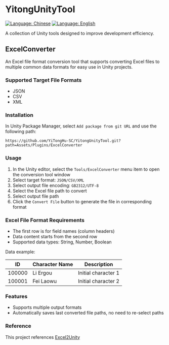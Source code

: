 # YitongUnityTool

[![Language: Chinese](https://img.shields.io/badge/Language-Chinese-green)](Readme.md)
[![Language: English](https://img.shields.io/badge/Language-English-blue)](Readme.en.md)

A collection of Unity tools designed to improve development efficiency.

## ExcelConverter

An Excel file format conversion tool that supports converting Excel files to multiple common data formats for easy use in Unity projects.

### Supported Target File Formats

- JSON
- CSV
- XML

### Installation

In Unity Package Manager, select `Add package from git URL` and use the following path:

```
https://github.com/YiTongHu-SC/YitongUnityTool.git?path=Assets/Plugins/ExcelConverter
```

### Usage

1. In the Unity editor, select the `Tools/ExcelConverter` menu item to open the conversion tool window
2. Select target format: `JSON/CSV/XML`
3. Select output file encoding: `GB2312/UTF-8`
4. Select the Excel file path to convert
5. Select output file path
6. Click the `Convert File` button to generate the file in corresponding format

### Excel File Format Requirements

- The first row is for field names (column headers)
- Data content starts from the second row
- Supported data types: String, Number, Boolean

Data example:

| ID     | Character Name | Description  |
|--------|----------------|--------------|
| 100000 | Li Ergou       | Initial character 1 |
| 100001 | Fei Laowu      | Initial character 2 |

### Features

- Supports multiple output formats
- Automatically saves last converted file paths, no need to re-select paths

### Reference

This project references [Excel2Unity](https://github.com/qinyuanpei/Excel2Unity.git)
